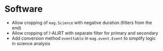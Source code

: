 # Software

- Allow cropping of `mag.Science` with negative duration (filters from the end)
- Allow cropping of I-ALiRT with separate filter for primary and secondary
- Add conversion method `eventtable` in `mag.event.Event` to simplify logic in science analysis
